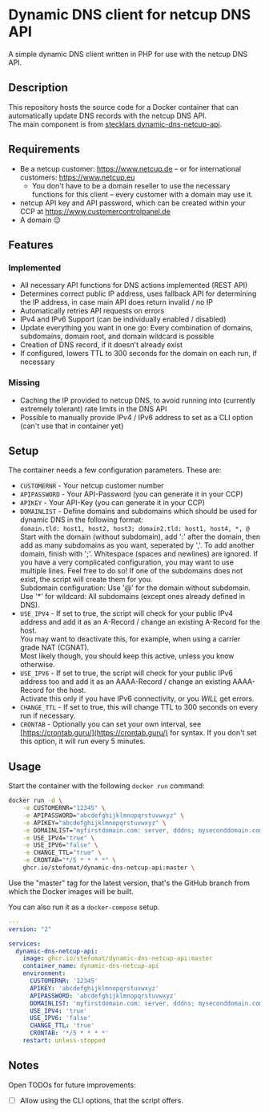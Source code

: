 # Dynamic DNS client for netcup DNS API
A simple dynamic DNS client written in PHP for use with the netcup DNS API.

## Description
This repository hosts the source code for a Docker container that can automatically update DNS records with the netcup DNS API.  
The main component is from [stecklars dynamic-dns-netcup-api](https://github.com/stecklars/dynamic-dns-netcup-api).


## Requirements
* Be a netcup customer: https://www.netcup.de – or for international customers: https://www.netcup.eu
  * You don't have to be a domain reseller to use the necessary functions for this client – every customer with a domain may use it.
* netcup API key and API password, which can be created within your CCP at https://www.customercontrolpanel.de
* A domain :wink:

## Features
### Implemented
* All necessary API functions for DNS actions implemented (REST API)
* Determines correct public IP address, uses fallback API for determining the IP address, in case main API does return invalid / no IP
* Automatically retries API requests on errors
* IPv4 and IPv6 Support (can be individually enabled / disabled)
* Update everything you want in one go: Every combination of domains, subdomains, domain root, and domain wildcard is possible
* Creation of DNS record, if it doesn't already exist
* If configured, lowers TTL to 300 seconds for the domain on each run, if necessary

### Missing
* Caching the IP provided to netcup DNS, to avoid running into (currently extremely tolerant) rate limits in the DNS API
* Possible to manually provide IPv4 / IPv6 address to set as a CLI option (can't use that in container yet)

## Setup
The container needs a few configuration parameters. These are:

* `CUSTOMERNR`      - Your netcup customer number  
* `APIPASSWORD`     - Your API-Password (you can generate it in your CCP)  
* `APIKEY`          - Your API-Key (you can generate it in your CCP)  
* `DOMAINLIST`      - Define domains and subdomains which should be used for dynamic DNS in the following format:  
                    `domain.tld: host1, host2, host3; domain2.tld: host1, host4, *, @`  
                    Start with the domain (without subdomain), add ':' after the domain, then add as many subdomains as you want, seperated by ','.
                    To add another domain, finish with ';'.
                    Whitespace (spaces and newlines) are ignored. If you have a very complicated configuration, you may want to use multiple lines. Feel free to do so!
                    If one of the subdomains does not exist, the script will create them for you.  
                    Subdomain configuration: Use '@' for the domain without subdomain. Use '*' for wildcard: All subdomains (except ones already defined in DNS).  
* `USE_IPV4`        - If set to true, the script will check for your public IPv4 address and add it as an A-Record / change an existing A-Record for the host.  
                    You may want to deactivate this, for example, when using a carrier grade NAT (CGNAT).  
                    Most likely though, you should keep this active, unless you know otherwise.  
* `USE_IPV6`        - If set to true, the script will check for your public IPv6 address too and add it as an AAAA-Record / change an existing AAAA-Record for the host.  
                    Activate this only if you have IPv6 connectivity, or you *WILL* get errors.  
* `CHANGE_TTL`      - If set to true, this will change TTL to 300 seconds on every run if necessary.  
* `CRONTAB`         - Optionally you can set your own interval, see [https://crontab.guru/](https://crontab.guru/) for syntax. If you don't set this option, it will run every 5 minutes.  

## Usage
Start the container with the following `docker run` command:  
```bash
docker run -d \
    -e CUSTOMERNR="12345" \
    -e APIPASSWORD="abcdefghijklmnopqrstuvwxyz" \
    -e APIKEY="abcdefghijklmnopqrstuvwxyz" \
    -e DOMAINLIST="myfirstdomain.com: server, dddns; myseconddomain.com: @, *, some-subdomain" \
    -e USE_IPV4="true" \
    -e USE_IPV6="false" \
    -e CHANGE_TTL="true" \
    -e CRONTAB="*/5 * * * *" \
    ghcr.io/stefomat/dynamic-dns-netcup-api:master \
```
Use the "master" tag for the latest version, that's the GitHub branch from which the Docker images will be built.

You can also run it as a `docker-compose` setup.

```yml
---
version: "2"

services:
  dynamic-dns-netcup-api:
    image: ghcr.io/stefomat/dynamic-dns-netcup-api:master
    container_name: dynamic-dns-netcup-api
    environment:
      CUSTOMERNR: '12345'
      APIKEY: 'abcdefghijklmnopqrstuvwxyz'
      APIPASSWORD: 'abcdefghijklmnopqrstuvwxyz'
      DOMAINLIST: 'myfirstdomain.com: server, dddns; myseconddomain.com: @, *, some-subdomain'
      USE_IPV4: 'true'
      USE_IPV6: 'false'
      CHANGE_TTL: 'true'
      CRONTAB: '*/5 * * * *'
    restart: unless-stopped
```

## Notes
Open TODOs for future improvements:
- [ ] Allow using the CLI options, that the script offers.
